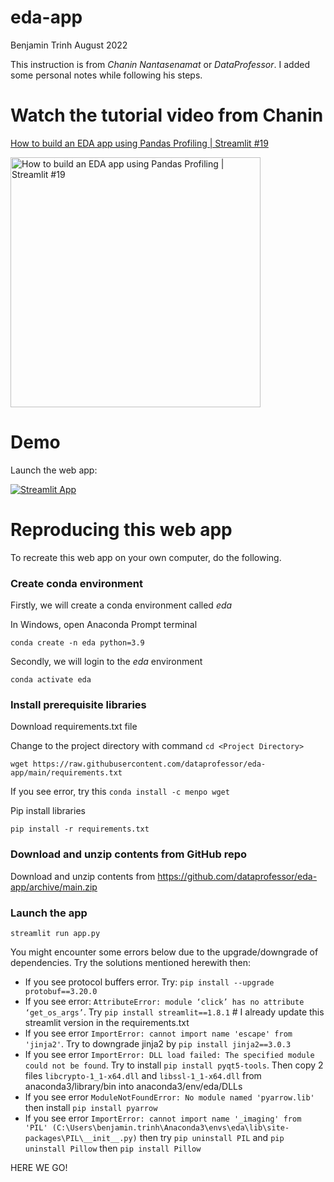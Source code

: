 # eda-app

Benjamin Trinh
August 2022

This instruction is from *Chanin Nantasenamat* or *DataProfessor*. I added some personal notes while following his steps.

# Watch the tutorial video from Chanin

[How to build an EDA app using Pandas Profiling | Streamlit #19](https://youtu.be/p4uohebPuCg)

<a href="https://youtu.be/p4uohebPuCg"><img src="http://img.youtube.com/vi/p4uohebPuCg/0.jpg" alt="How to build an EDA app using Pandas Profiling | Streamlit #19" title="How to build an EDA app using Pandas Profiling | Streamlit #19" width="400" /></a>

# Demo

Launch the web app:

[![Streamlit App](https://static.streamlit.io/badges/streamlit_badge_black_white.svg)](https://share.streamlit.io/dataprofessor/eda-app/main/app.py)

# Reproducing this web app
To recreate this web app on your own computer, do the following.

### Create conda environment
Firstly, we will create a conda environment called *eda*

In Windows, open Anaconda Prompt terminal

```
conda create -n eda python=3.9
```
Secondly, we will login to the *eda* environment
```
conda activate eda
```
### Install prerequisite libraries

Download requirements.txt file

Change to the project directory with command `cd <Project Directory>`

```
wget https://raw.githubusercontent.com/dataprofessor/eda-app/main/requirements.txt

```
If you see error, try this `conda install -c menpo wget`

Pip install libraries
```
pip install -r requirements.txt
```

###  Download and unzip contents from GitHub repo

Download and unzip contents from https://github.com/dataprofessor/eda-app/archive/main.zip

###  Launch the app

```
streamlit run app.py
```

You might encounter some errors below due to the upgrade/downgrade of dependencies. Try the solutions mentioned herewith then:

* If you see protocol buffers error. Try: `pip install --upgrade protobuf==3.20.0`
* If you see error: `AttributeError: module ‘click’ has no attribute ‘get_os_args’`. Try `pip install streamlit==1.8.1` # I already update this streamlit version in the requirements.txt 
* If you see error `ImportError: cannot import name 'escape' from 'jinja2'`. Try to downgrade jinja2 by `pip install jinja2==3.0.3`
* If you see error `ImportError: DLL load failed: The specified module could not be found`. Try to install `pip install pyqt5-tools`. Then copy 2 files `libcrypto-1_1-x64.dll` and `libssl-1_1-x64.dll` from anaconda3/library/bin into anaconda3/env/eda/DLLs
* If you see error `ModuleNotFoundError: No module named 'pyarrow.lib'` then install `pip install pyarrow`
* If you see error `ImportError: cannot import name '_imaging' from 'PIL' (C:\Users\benjamin.trinh\Anaconda3\envs\eda\lib\site-packages\PIL\__init__.py)` then try `pip uninstall PIL` and `pip uninstall Pillow` then `pip install Pillow`

HERE WE GO!